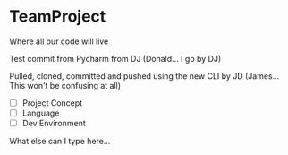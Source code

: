 # TeamProject
Where all our code will live

Test commit from Pycharm from DJ (Donald... I go by DJ)

Pulled, cloned, committed and pushed using the new CLI by JD (James... This won't be confusing at all)
- [ ] Project Concept
- [ ] Language
- [ ] Dev Environment

What else can I type here...